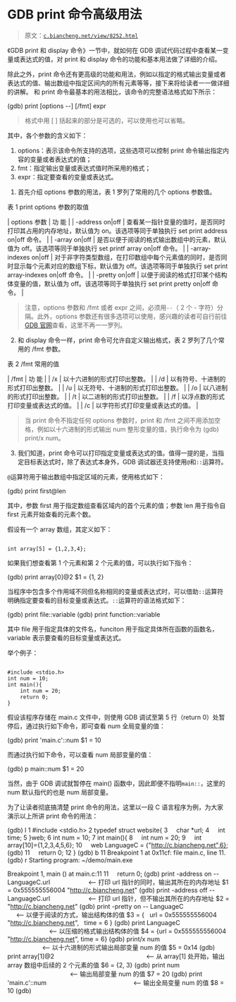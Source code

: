 # GDB print 命令高级用法

> 原文：[`c.biancheng.net/view/8252.html`](http://c.biancheng.net/view/8252.html)

《GDB print 和 display 命令》一节中，就如何在 GDB 调试代码过程中查看某一变量或表达式的值，对 print 和 display 命令的功能和基本用法做了详细的介绍。

除此之外，print 命令还有更高级的功能和用法，例如以指定的格式输出变量或者表达式的值、输出数组中指定区间内的所有元素等等，接下来将给读者一一做详细的讲解。
和 print 命令最基本的用法相比，该命令的完整语法格式如下所示：

(gdb) print [options --] [/fmt] expr

> 格式中用 [ ] 括起来的部分是可选的，可以使用也可以省略。

其中，各个参数的含义如下：

1.  options：表示该命令所支持的选项，这些选项可以控制 print 命令输出指定内容的变量或者表达式的值；
2.  fmt：指定输出变量或表达式值时所采用的格式；
3.  expr：指定要查看的变量或表达式。

1) 首先介绍 options 参数的用法，表 1 罗列了常用的几个 options 参数值。

表 1 print options 参数的取值

| options 参数 | 功 能 |
| -address on&#124;off | 查看某一指针变量的值时，是否同时打印其占用的内存地址，默认值为 on。该选项等同于单独执行 set print address on&#124;off 命令。 |
| -array on&#124;off | 是否以便于阅读的格式输出数组中的元素，默认值为 off。该选项等同于单独执行 set printf array on&#124;off 命令。 |
| -array-indexes on&#124;off | 对于非字符类型数组，在打印数组中每个元素值的同时，是否同时显示每个元素对应的数组下标，默认值为 off。该选项等同于单独执行 set print array-indexes on&#124;off 命令。 |
| -pretty on&#124;off | 以便于阅读的格式打印某个结构体变量的值，默认值为 off。该选项等同于单独执行 set print pretty on&#124;off 命令。 |

> 注意，options 参数和 /fmt 或者 expr 之间，必须用`--`（ 2 个 - 字符）分隔。此外，options 参数还有很多选项可以使用，感兴趣的读者可自行前往 [GDB 官网](https://sourceware.org/gdb/current/onlinedocs/gdb/Data.html#Data)查看，这里不再一一罗列。

2) 和 display 命令一样，print 命令可允许自定义输出格式，表 2 罗列了几个常用的 /fmt 参数。

表 2 /fmt 常用的值

| /fmt | 功 能 |
| /x | 以十六进制的形式打印出整数。 |
| /d | 以有符号、十进制的形式打印出整数。 |
| /u | 以无符号、十进制的形式打印出整数。 |
| /o | 以八进制的形式打印出整数。 |
| /t | 以二进制的形式打印出整数。 |
| /f | 以浮点数的形式打印变量或表达式的值。 |
| /c | 以字符形式打印变量或表达式的值。 |

> 当 print 命令不指定任何 options 参数时，print 和 /fmt 之间不用添加空格，例如以十六进制的形式输出 num 整形变量的值，执行命令为 (gdb) print/x num。

3) 我们知道，print 命令可以打印指定变量或表达式的值。值得一提的是，当指定目标表达式时，除了表达式本身外，GDB 调试器还支持使用`@`和`::`运算符。

`@`运算符用于输出数组中指定区域的元素，使用格式如下：

(gdb) print first@len

其中，参数 first 用于指定数组查看区域内的首个元素的值；参数 len 用于指令自 first 元素开始查看的元素个数。

假设有一个 array 数组，其定义如下：

```

int array[5] = {1,2,3,4};
```

如果我们想查看第 1 个元素和第 2 个元素的值，可以执行如下指令：

(gdb) print array[0]@2
$1 = {1, 2}

当程序中包含多个作用域不同但名称相同的变量或表达式时，可以借助`::`运算符明确指定要查看的目标变量或表达式。`::`运算符的语法格式如下：

(gdb) print file::variable
(gdb) print function::variable

其中 file 用于指定具体的文件名，funciton 用于指定具体所在函数的函数名，variable 表示要查看的目标变量或表达式。

举个例子：

```

#include <stdio.h>
int num = 10;
int main(){
    int num = 20;
    return 0;
}
```

假设该程序存储在 main.c 文件中，则使用 GDB 调试至第 5 行（return 0）处暂停后，通过执行如下命令，即可查看 num 全局变量的值：

(gdb) print 'main.c'::num
$1 = 10

而通过执行如下命令，可以查看 num 局部变量的值：

(gdb) p main::num
$1 = 20

当然，由于 GDB 调试就暂停在 main() 函数中，因此即便不指明`main::`，这里的 num 默认指代的也是 num 局部变量。

为了让读者彻底搞清楚 print 命令的用法，这里以一段 C 语言程序为例，为大家演示以上所讲 print 命令的用法：

(gdb) l
1 #include <stdio.h>
2 typedef struct website{
3     char *url;
4     int time;
5 }web;
6 int num = 10;
7 int main(){
8     int num = 20;
9     int array[10]={1,2,3,4,5,6};
10     web LanguageC = {"http://c.biancheng.net",6};
(gdb)
11     return 0;
12 }
(gdb) b 11
Breakpoint 1 at 0x11cf: file main.c, line 11.
(gdb) r
Starting program: ~/demo/main.exe

Breakpoint 1, main () at main.c:11
11     return 0;
(gdb) print -address on -- LanguageC.url                      <-- 打印 url 指针的同时，输出其所在的内存地址
$1 = 0x555555556004 "http://c.biancheng.net"
(gdb) print -address off -- LanguageC.url                      <-- 打印 url 指针，但不输出其所在的内存地址
$2 = "http://c.biancheng.net"
(gdb) print -pretty on -- LanguageC                               <-- 以便于阅读的方式，输出结构体的值
$3 = {
  url = 0x555555556004 "http://c.biancheng.net",
  time = 6
}
(gdb) print LanguageC                                                    <-- 以压缩的格式输出结构体的值
$4 = {url = 0x555555556004 "http://c.biancheng.net", time = 6}
(gdb) print/x num                                                            <-- 以十六进制的形式输出局部变量 num 的值
$5 = 0x14
(gdb) print array[1]@2                                                     <-- 从 array[1] 处开始，输出 array 数组中后续的 2 个元素的值
$6 = {2, 3}
(gdb) print num                                                                <-- 输出局部变量 num 的值
$7 = 20
(gdb) print 'main.c'::num                                                  <-- 输出全局变量 num 的值
$8 = 10
(gdb)